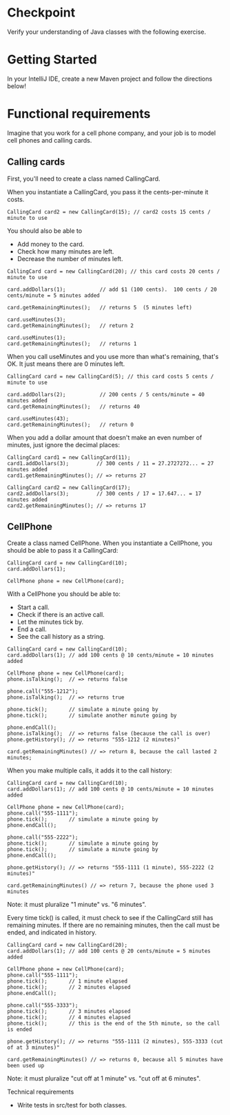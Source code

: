 # Checkpoint
Verify your understanding of Java classes with the following exercise.

# Getting Started
In your IntelliJ IDE, create a new Maven project and follow the directions below!

# Functional requirements
Imagine that you work for a cell phone company, and your job is to model cell phones and calling cards.

## Calling cards
First, you'll need to create a class named CallingCard.

When you instantiate a CallingCard, you pass it the cents-per-minute it costs.

```CallingCard card1 = new CallingCard(10); // card1 costs 10 cents / minute to use
CallingCard card2 = new CallingCard(15); // card2 costs 15 cents / minute to use
```
You should also be able to

- Add money to the card.
- Check how many minutes are left.
- Decrease the number of minutes left.
```
CallingCard card = new CallingCard(20); // this card costs 20 cents / minute to use

card.addDollars(1);           // add $1 (100 cents).  100 cents / 20 cents/minute = 5 minutes added

card.getRemainingMinutes();   // returns 5  (5 minutes left)

card.useMinutes(3);
card.getRemainingMinutes();   // return 2

card.useMinutes(1);
card.getRemainingMinutes();   // returns 1
```
When you call useMinutes and you use more than what's remaining, that's OK. It just means there are 0 minutes left.

```
CallingCard card = new CallingCard(5); // this card costs 5 cents / minute to use

card.addDollars(2);           // 200 cents / 5 cents/minute = 40 minutes added
card.getRemainingMinutes();   // returns 40

card.useMinutes(43);
card.getRemainingMinutes();   // return 0
```
When you add a dollar amount that doesn't make an even number of minutes, just ignore the decimal places:

```
CallingCard card1 = new CallingCard(11);
card1.addDollars(3);         // 300 cents / 11 = 27.2727272... = 27 minutes added
card1.getRemainingMinutes(); // => returns 27

CallingCard card2 = new CallingCard(17);
card2.addDollars(3);         // 300 cents / 17 = 17.647... = 17 minutes added
card2.getRemainingMinutes(); // => returns 17
```
## CellPhone
Create a class named CellPhone. When you instantiate a CellPhone, you should be able to pass it a CallingCard:
```
CallingCard card = new CallingCard(10);
card.addDollars(1);

CellPhone phone = new CellPhone(card);
```
With a CellPhone you should be able to:

- Start a call.
- Check if there is an active call.
- Let the minutes tick by.
- End a call.
- See the call history as a string.
```
CallingCard card = new CallingCard(10);
card.addDollars(1); // add 100 cents @ 10 cents/minute = 10 minutes added

CellPhone phone = new CellPhone(card);
phone.isTalking();  // => returns false

phone.call("555-1212");
phone.isTalking();  // => returns true

phone.tick();       // simulate a minute going by
phone.tick();       // simulate another minute going by

phone.endCall();
phone.isTalking();  // => returns false (because the call is over)
phone.getHistory(); // => returns "555-1212 (2 minutes)"

card.getRemainingMinutes() // => return 8, because the call lasted 2 minutes;
```
When you make multiple calls, it adds it to the call history:
```
CallingCard card = new CallingCard(10);
card.addDollars(1); // add 100 cents @ 10 cents/minute = 10 minutes added

CellPhone phone = new CellPhone(card);
phone.call("555-1111");
phone.tick();       // simulate a minute going by
phone.endCall();

phone.call("555-2222");
phone.tick();       // simulate a minute going by
phone.tick();       // simulate a minute going by
phone.endCall();

phone.getHistory(); // => returns "555-1111 (1 minute), 555-2222 (2 minutes)"

card.getRemainingMinutes() // => return 7, because the phone used 3 minutes
```
Note: it must pluralize "1 minute" vs. "6 minutes".

Every time tick() is called, it must check to see if the CallingCard still has remaining minutes. If there are no remaining minutes, then the call must be ended, and indicated in history.

```
CallingCard card = new CallingCard(20);
card.addDollars(1); // add 100 cents @ 20 cents/minute = 5 minutes added

CellPhone phone = new CellPhone(card);
phone.call("555-1111");
phone.tick();       // 1 minute elapsed
phone.tick();       // 2 minutes elapsed
phone.endCall();

phone.call("555-3333");
phone.tick();       // 3 minutes elapsed
phone.tick();       // 4 minutes elapsed
phone.tick();       // this is the end of the 5th minute, so the call is ended

phone.getHistory(); // => returns "555-1111 (2 minutes), 555-3333 (cut of at 3 minutes)"

card.getRemainingMinutes() // => returns 0, because all 5 minutes have been used up
```
Note: it must pluralize "cut off at 1 minute" vs. "cut off at 6 minutes".

Technical requirements
- Write tests in src/test for both classes.
